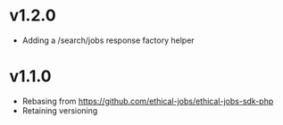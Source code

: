 # v1.2.0

- Adding a /search/jobs response factory helper

# v1.1.0

- Rebasing from https://github.com/ethical-jobs/ethical-jobs-sdk-php
- Retaining versioning